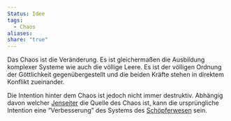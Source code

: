 ```yaml
---
Status: Idee
tags:
  - Chaos
aliases: 
share: "true"
---
```

Das Chaos ist die Veränderung. Es ist gleichermaßen die Ausbildung komplexer Systeme wie auch die völlige Leere. Es ist der völligen Ordnung der Göttlichkeit gegenübergestellt und die beiden Kräfte stehen in direktem Konflikt zueinander. 

Die Intention hinter dem Chaos ist jedoch nicht immer destruktiv. Abhängig davon welcher [Jenseiter](../../../../Jenseiter.md) die Quelle des Chaos ist, kann die ursprüngliche Intention eine “Verbesserung” des Systems des [Schöpferwesen](../../G%C3%B6tter/Reihen%20der%20G%C3%B6tter/Sch%C3%B6pferwesen.md) sein. 